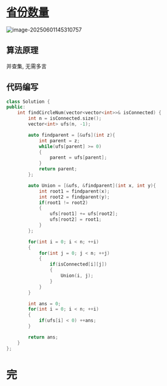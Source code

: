 # [省份数量](https://leetcode.cn/problems/number-of-provinces/)

![image-20250601145310757](https://md-wind.oss-cn-nanjing.aliyuncs.com/md/20250601145310825.png)

## 算法原理

并查集, 无需多言

## 代码编写

```cpp
class Solution {
public:
    int findCircleNum(vector<vector<int>>& isConnected) {
        int n = isConnected.size();
        vector<int> ufs(n, -1);

        auto findparent = [&ufs](int z){
            int parent = z;
            while(ufs[parent] >= 0)
            {
                parent = ufs[parent];
            }
            return parent;
        };

        auto Union = [&ufs, &findparent](int x, int y){
            int root1 = findparent(x);
            int root2 = findparent(y);
            if(root1 != root2)
            {
                ufs[root1] += ufs[root2];
                ufs[root2] = root1;
            }
        };

        for(int i = 0; i < n; ++i)
        {
            for(int j = 0; j < n; ++j)
            {
                if(isConnected[i][j])
                {
                    Union(i, j);
                }
            }
        }

        int ans = 0;
        for(int i = 0; i < n; ++i)
        {
            if(ufs[i] < 0) ++ans;
        }

        return ans;
    }
};
```

# 完

